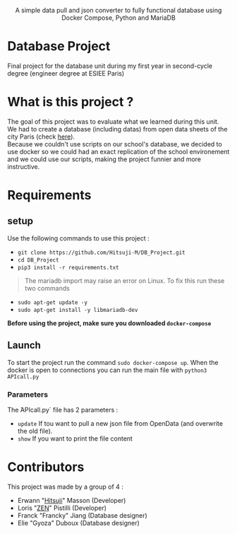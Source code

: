 <p align="center">
A simple data pull and json converter to fully functional database using Docker Compose, Python and MariaDB<br>
</p>



# Database Project

Final project for the database unit during my first year in second-cycle degree (engineer degree at ESIEE Paris)

# What is this project ?
The goal of this project was to evaluate what we learned during this unit. We had to create a database (including datas) from open data sheets of the city Paris (check [here](https://opendata.paris.fr/pages/home/)).
<br>
Because we couldn't use scripts on our school's database, we decided to use docker so we could had an exact replication of the school environement and we could use our scripts, making the project funnier and more instructive.

# Requirements
## setup
Use the following commands to use this project :
- `git clone https://github.com/Hitsuji-M/DB_Project.git`
- `cd DB_Project`
- `pip3 install -r requirements.txt`

> The mariadb import may raise an error on Linux. To fix this run these two commands
- `sudo apt-get update -y`
- `sudo apt-get install -y libmariadb-dev`

**Before using the project, make sure you downloaded `docker-compose`**

## Launch
To start the project run the command `sudo docker-compose up`. When the docker is open to connections you can run the main file with `python3 APIcall.py`

### Parameters
The ̀APIcall.py` file has 2 parameters :
- `update` If tou want to pull a new json file from OpenData (and overwrite the old file).
-  `show` If you want to print the file content

# Contributors
This project was made by a group of 4 :
- Erwann "[Hitsuji](https://github.com/Hitsuji-M)" Masson (Developer)
- Loris "[ZEN](https://github.com/Lolozendev)" Pistilli (Developer)
- Franck "Francky" Jiang (Database designer) 
- Elie "Gyoza" Duboux (Database designer)
